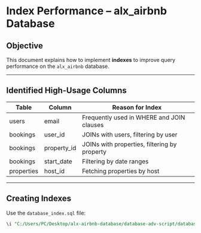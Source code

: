 # Index Performance – alx_airbnb Database

## Objective

This document explains how to implement **indexes** to improve query performance on the `alx_airbnb` database.

---

## Identified High-Usage Columns

| Table      | Column      | Reason for Index                           |
|------------|------------|--------------------------------------------|
| users      | email      | Frequently used in WHERE and JOIN clauses |
| bookings   | user_id    | JOINs with users, filtering by user       |
| bookings   | property_id| JOINs with properties, filtering by property |
| bookings   | start_date | Filtering by date ranges                  |
| properties | host_id    | Fetching properties by host               |

---

## Creating Indexes

Use the `database_index.sql` file:

```sql
\i "C:/Users/PC/Desktop/alx-airbnb-database/database-adv-script/database_index.sql"
